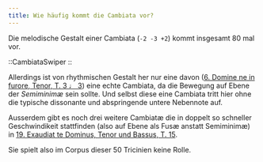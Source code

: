 ```yaml
---
title: Wie häufig kommt die Cambiata vor?
---
```


Die melodische Gestalt einer Cambiata (`-2 -3 +2`) kommt insgesamt 80 mal vor.

::CambiataSwiper
::

Allerdings ist von rhythmischen Gestalt her nur eine davon ([6. Domine ne in
furore, Tenor, T. 3 ♩ 3](/tricinium/06-domine-ne-in-furore)) eine echte
Cambiata, da die Bewegung auf Ebene der *Semiminimæ* sein sollte. Und selbst
diese eine Cambiata tritt hier ohne die typische dissonante und abspringende
untere Nebennote auf.

Ausserdem gibt es noch drei weitere Cambiatæ die in doppelt so schneller
Geschwindikeit stattfinden (also auf Ebene als Fusæ anstatt Semiminimæ) in [19.
Exaudiat te Dominus, Tenor und Bassus, T.
15](/tricinium/19-exaudiat-te-dominus).

Sie spielt also im Corpus dieser 50 Tricinien keine Rolle.
